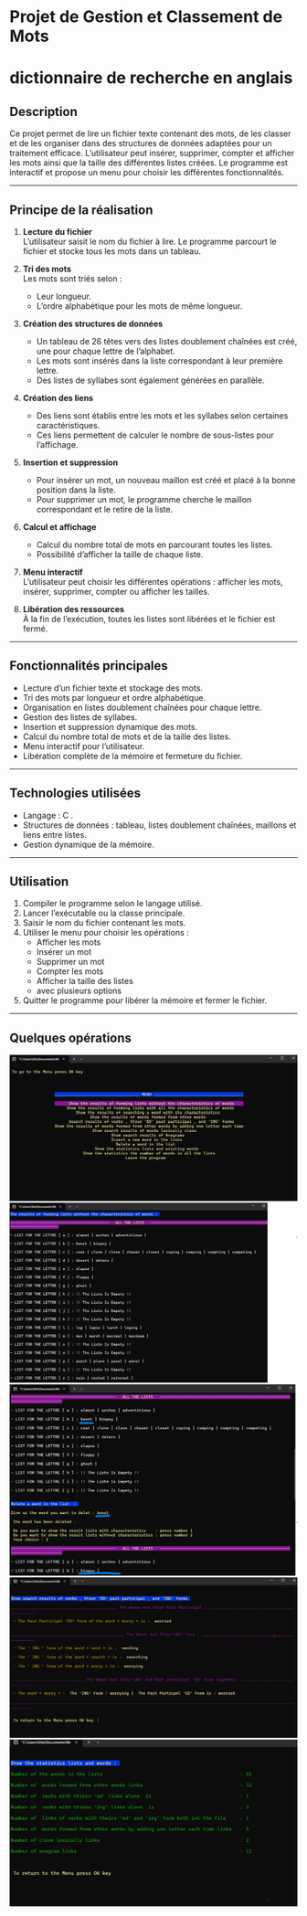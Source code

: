 # Projet de Gestion et Classement de Mots
# dictionnaire de recherche en anglais 

## Description

Ce projet permet de lire un fichier texte contenant des mots, de les classer et de les organiser dans des structures de données adaptées pour un traitement efficace. L’utilisateur peut insérer, supprimer, compter et afficher les mots ainsi que la taille des différentes listes créées. Le programme est interactif et propose un menu pour choisir les différentes fonctionnalités.

---

## Principe de la réalisation

1. **Lecture du fichier**  
   L’utilisateur saisit le nom du fichier à lire. Le programme parcourt le fichier et stocke tous les mots dans un tableau.

2. **Tri des mots**  
   Les mots sont triés selon :
   - Leur longueur.
   - L’ordre alphabétique pour les mots de même longueur.

3. **Création des structures de données**  
   - Un tableau de 26 têtes vers des listes doublement chaînées est créé, une pour chaque lettre de l’alphabet.  
   - Les mots sont insérés dans la liste correspondant à leur première lettre.  
   - Des listes de syllabes sont également générées en parallèle.

4. **Création des liens**  
   - Des liens sont établis entre les mots et les syllabes selon certaines caractéristiques.  
   - Ces liens permettent de calculer le nombre de sous-listes pour l’affichage.

5. **Insertion et suppression**  
   - Pour insérer un mot, un nouveau maillon est créé et placé à la bonne position dans la liste.  
   - Pour supprimer un mot, le programme cherche le maillon correspondant et le retire de la liste.

6. **Calcul et affichage**  
   - Calcul du nombre total de mots en parcourant toutes les listes.  
   - Possibilité d’afficher la taille de chaque liste.

7. **Menu interactif**  
   L’utilisateur peut choisir les différentes opérations : afficher les mots, insérer, supprimer, compter ou afficher les tailles.

8. **Libération des ressources**  
   À la fin de l’exécution, toutes les listes sont libérées et le fichier est fermé.

---

## Fonctionnalités principales

- Lecture d’un fichier texte et stockage des mots.  
- Tri des mots par longueur et ordre alphabétique.  
- Organisation en listes doublement chaînées pour chaque lettre.  
- Gestion des listes de syllabes.  
- Insertion et suppression dynamique des mots.  
- Calcul du nombre total de mots et de la taille des listes.  
- Menu interactif pour l’utilisateur.  
- Libération complète de la mémoire et fermeture du fichier.

---

## Technologies utilisées

- Langage : C .  
- Structures de données : tableau, listes doublement chaînées, maillons et liens entre listes.  
- Gestion dynamique de la mémoire.

---

## Utilisation

1. Compiler le programme selon le langage utilisé.  
2. Lancer l’exécutable ou la classe principale.  
3. Saisir le nom du fichier contenant les mots.  
4. Utiliser le menu pour choisir les opérations :  
   - Afficher les mots  
   - Insérer un mot  
   - Supprimer un mot  
   - Compter les mots  
   - Afficher la taille des listes
   - avec plusieurs options 
5. Quitter le programme pour libérer la mémoire et fermer le fichier.

---

## Quelques opérations

![Image 1](s1.png)
![Image 2](s2.png)
![Image 3](s4.png)
![Image 4](s3.png)
![Image 5](s5.png)

  
